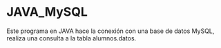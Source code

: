 # JAVA_MySQL
Este programa en JAVA hace la conexión con una base de datos MySQL, realiza una consulta a la tabla alumnos.datos.
